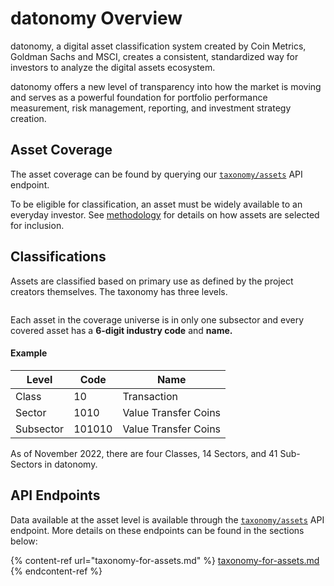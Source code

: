 # datonomy Overview

datonomy, a digital asset classification system created by Coin Metrics, Goldman Sachs and MSCI, creates a consistent, standardized way for investors to analyze the digital assets ecosystem.

datonomy offers a new level of transparency into how the market is moving and serves as a powerful foundation for portfolio performance measurement, risk management, reporting, and investment strategy creation.

## Asset Coverage

The asset coverage can be found by querying our [`taxonomy/assets`](https://docs.coinmetrics.io/api/v4#operation/getTaxonomyAssets) API endpoint.

To be eligible for classification, an asset must be widely available to an everyday investor. See [methodology](../methodologies/guiding-principles-and-methodology-for-datonomy.md) for details on how assets are selected for inclusion.

## Classifications

Assets are classified based on primary use as defined by the project creators themselves. The taxonomy has three levels.

<figure><img src="../.gitbook/assets/Screen%20Shot%202022-08-31%20at%207.02.01%20PM.png" alt=""><figcaption></figcaption></figure>

Each asset in the coverage universe is in only one subsector and every covered asset has a **6-digit industry code** and **name.**

#### **Example**

| Level     | Code   | Name                 |
| --------- | ------ | -------------------- |
| Class     | 10     | Transaction          |
| Sector    | 1010   | Value Transfer Coins |
| Subsector | 101010 | Value Transfer Coins |

As of November 2022, there are four Classes, 14 Sectors, and 41 Sub-Sectors in datonomy.

## API Endpoints

Data available at the asset level is available through the [`taxonomy/assets`](https://docs.coinmetrics.io/api/v4#operation/getTaxonomyAssets) API endpoint. More details on these endpoints can be found in the sections below:

{% content-ref url="taxonomy-for-assets.md" %}
[taxonomy-for-assets.md](taxonomy-for-assets.md)
{% endcontent-ref %}
